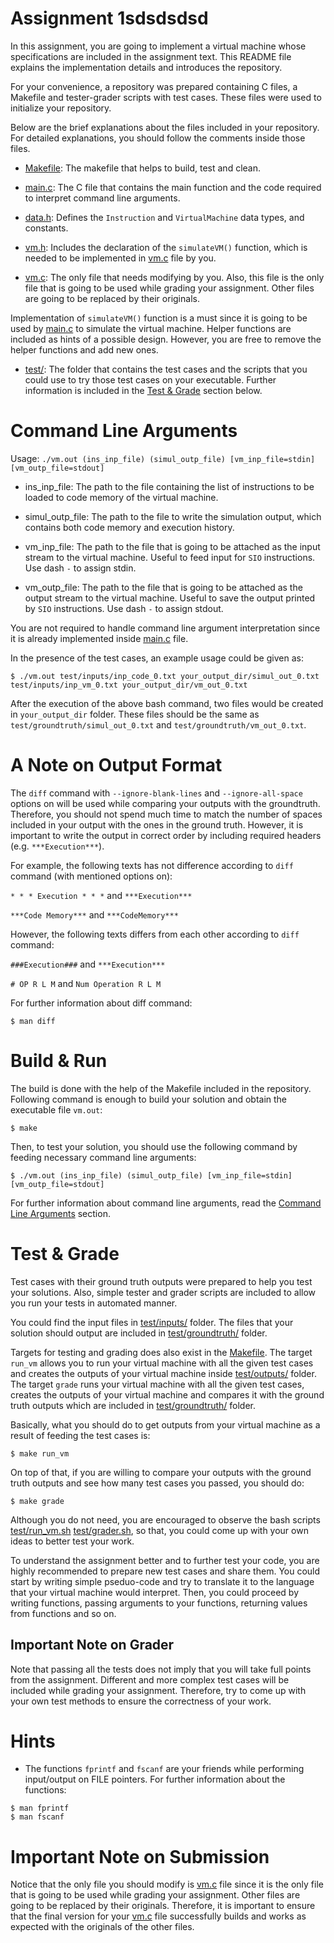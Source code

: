 # Assignment 1sdsdsdsd
In this assignment, you are going to implement a virtual machine whose specifications are included in the assignment text. This README file explains the implementation details and introduces the repository.

For your convenience, a repository was prepared containing C files, a Makefile and tester-grader scripts with test cases. These files were used to initialize your repository.

Below are the brief explanations about the files included in your repository. For detailed explanations, you should follow the comments inside those files.

* [Makefile](Makefile): The makefile that helps to build, test and clean.

* [main.c](main.c): The C file that contains the main function and the code required to interpret command line arguments.

* [data.h](data.h): Defines the `Instruction` and `VirtualMachine` data types, and constants.

* [vm.h](vm.h): Includes the declaration of the `simulateVM()` function, which is needed to be implemented in [vm.c](vm.c) file by you.

* [vm.c](vm.c): The only file that needs modifying by you. Also, this file is the only file that is going to be used while grading your assignment. Other files are going to be replaced by their originals.

Implementation of `simulateVM()` function is a must since it is going to be used by [main.c](main.c) to simulate the virtual machine. Helper functions are included as hints of a possible design. However, you are free to remove the helper functions and add new ones.

* [test/](test/): The folder that contains the test cases and the scripts that you could use to try those test cases on your executable. Further information is included in the [Test & Grade](#test-&-grade) section below.

# Command Line Arguments
Usage: `./vm.out (ins_inp_file) (simul_outp_file) [vm_inp_file=stdin] [vm_outp_file=stdout]`

* ins_inp_file: The path to the file containing the list of instructions to be loaded to code memory of the virtual machine.

* simul_outp_file: The path to the file to write the simulation output, which contains both code memory and execution history.

* vm_inp_file: The path to the file that is going to be attached as the input stream to the virtual machine. Useful to feed input for `SIO` instructions. Use dash `-` to assign stdin.

* vm_outp_file: The path to the file that is going to be attached as the output stream to the virtual machine. Useful to save the output printed by `SIO` instructions. Use dash `-` to assign stdout.

You are not required to handle command line argument interpretation since it is already implemented inside [main.c](main.c) file.

In the presence of the test cases, an example usage could be given as:
```
$ ./vm.out test/inputs/inp_code_0.txt your_output_dir/simul_out_0.txt test/inputs/inp_vm_0.txt your_output_dir/vm_out_0.txt
```
After the execution of the above bash command, two files would be created in `your_output_dir` folder. These files should be the same as `test/groundtruth/simul_out_0.txt` and `test/groundtruth/vm_out_0.txt`.

# A Note on Output Format
The `diff` command with `--ignore-blank-lines` and `--ignore-all-space` options on will be used while comparing your outputs with the groundtruth. Therefore, you should not spend much time to match the number of spaces included in your output with the ones in the ground truth. However, it is important to write the output in correct order by including required headers (e.g. `***Execution***`).

For example, the following texts has not difference according to `diff` command (with mentioned options on): 

` * * * Execution * * * ` and `***Execution***` 

`***Code Memory***` and `***CodeMemory***` 

However, the following texts differs from each other according to `diff` command: 

`###Execution###` and `***Execution***` 

`# OP R L M` and `Num Operation R L M` 

For further information about diff command:
```
$ man diff
```

# Build & Run
The build is done with the help of the Makefile included in the repository. Following command is enough to build your solution and obtain the executable file `vm.out`:
```
$ make
```
Then, to test your solution, you should use the following command by feeding necessary command line arguments:

```
$ ./vm.out (ins_inp_file) (simul_outp_file) [vm_inp_file=stdin] [vm_outp_file=stdout]
```

For further information about command line arguments, read the [Command Line Arguments](#command-line-arguments) section.

# Test & Grade
Test cases with their ground truth outputs were prepared to help you test your solutions. Also, simple tester and grader scripts are included to allow you run your tests in automated manner.

You could find the input files in [test/inputs/](test/inputs/) folder. The files that your solution should output are included in [test/groundtruth/](test/groundtruth/) folder.

Targets for testing and grading does also exist in the [Makefile](Makefile). The target `run_vm` allows you to run your virtual machine with all the given test cases and creates the outputs of your virtual machine inside [test/outputs/](test/outputs/) folder. The target `grade` runs your virtual machine with all the given test cases, creates the outputs of your virtual machine and compares it with the ground truth outputs which are included in [test/groundtruth/](test/groundtruth/) folder.

Basically, what you should do to get outputs from your virtual machine as a result of feeding the test cases is:
```
$ make run_vm
```

On top of that, if you are willing to compare your outputs with the ground truth outputs and see how many test cases you passed, you should do:
```
$ make grade
```

Although you do not need, you are encouraged to observe the bash scripts [test/run_vm.sh](test/run_vm.sh) [test/grader.sh](test/grader.sh), so that, you could come up with your own ideas to better test your work.

To understand the assignment better and to further test your code, you are highly recommended to prepare new test cases and share them. You could start by writing simple pseduo-code and try to translate it to the language that your virtual machine would interpret. Then, you could proceed by writing functions, passing arguments to your functions, returning values from functions and so on.

## Important Note on Grader
Note that passing all the tests does not imply that you will take full points from the assignment. Different and more complex test cases will be included while grading your assignment. Therefore, try to come up with your own test methods to ensure the correctness of your work.

# Hints
* The functions `fprintf` and `fscanf` are your friends while performing input/output on FILE pointers. For further information about the functions:
```
$ man fprintf
$ man fscanf
```

# Important Note on Submission

Notice that the only file you should modify is [vm.c](vm.c) file since it is the only file that is going to be used while grading your assignment. Other files are going to be replaced by their originals. Therefore, it is important to ensure that the final version for your [vm.c](vm.c) file successfully builds and works as expected with the originals of the other files.
